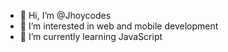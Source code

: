 - 👋 Hi, I’m @Jhoycodes
- 👀 I’m interested in web and mobile development
- 🌱 I’m currently learning JavaScript
